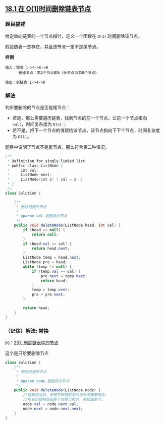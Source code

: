 ## [18.1 在 O(1)时间删除链表节点](https://leetcode.cn/problems/shan-chu-lian-biao-de-jie-dian-lcof/)

### 题目描述

给定单向链表的一个节点指针，定义一个函数在 `O(1)` 时间删除该节点。

假设链表一定存在，并且该节点一定不是尾节点。

**样例**

```
输入：链表 1->4->6->8
      删掉节点：第2个节点即6（头节点为第0个节点）

输出：新链表 1->4->8
```

### 解法

判断要删除的节点是否是尾节点：

- 若是，那么需要遍历链表，找到节点的前一个节点，让前一个节点指向 `null`，时间复杂度为 `O(n)`；
- 若不是，把下一个节点的值赋给该节点，该节点指向下下个节点，时间复杂度为 `O(1)`。

题目中说明了节点不是尾节点，那么符合第二种情况。

```java
/**
 * Definition for singly-linked list.
 * public class ListNode {
 *     int val;
 *     ListNode next;
 *     ListNode(int x) { val = x; }
 * }
 */
class Solution {

    /**
     * 删除链表的节点
     *
     * @param val 要删除的节点
     */
    public void deleteNode(ListNode head, int val) {
        if (head == null) {
            return null;
        }
        if (head.val == val) {
            return head.next;
        }
        ListNode temp = head.next;
        ListNode pre = head;
        while (temp != null) {
            if (temp.val == val) {
                pre.next = temp.next;
                return head;
            }
            temp = temp.next;
            pre = pre.next;
        }

        return head;
    }
}
```

### （记住）解法: 替换
同：[237. 删除链表中的节点](https://leetcode.cn/problems/delete-node-in-a-linked-list/description/)

这个是只给要删除节点
````java
class Solution {
    /**
     * 删除链表的节点
     *
     * @param node 要删除的节点
     */
    public void deleteNode(ListNode node) {
        //想删除当前，但是不知道前面的没办法重新指向。
        //那我们就把后面那个顶替当前的，删后面那个。
        node.val = node.next.val;
        node.next = node.next.next;
    }
}
````
